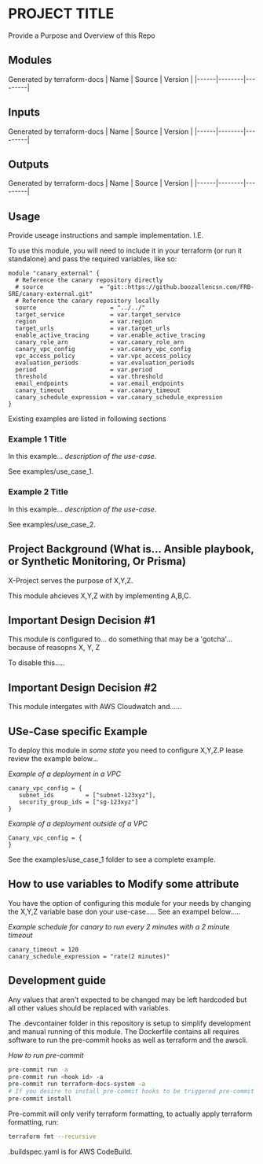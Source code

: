 <!-- BEGIN_TF_DOCS -->
# PROJECT TITLE

Provide a Purpose and Overview of this Repo

## Modules
Generated by terraform-docs
| Name | Source | Version |
|------|--------|---------|


## Inputs

Generated by terraform-docs
| Name | Source | Version |
|------|--------|---------|

## Outputs

Generated by terraform-docs
| Name | Source | Version |
|------|--------|---------|

## Usage
Provide useage instructions and sample implementation. I.E. 

To use this module, you will need to include it in your terraform (or run it standalone) and pass the required variables, like so:


```hcl
module "canary_external" {
  # Reference the canary repository directly
  # source                = "git::https://github.boozallencsn.com/FRB-SRE/canary-external.git"
  # Reference the canary repository locally
  source                     = "../../"
  target_service             = var.target_service
  region                     = var.region
  target_urls                = var.target_urls
  enable_active_tracing      = var.enable_active_tracing
  canary_role_arn            = var.canary_role_arn
  canary_vpc_config          = var.canary_vpc_config
  vpc_access_policy          = var.vpc_access_policy
  evaluation_periods         = var.evaluation_periods
  period                     = var.period
  threshold                  = var.threshold
  email_endpoints            = var.email_endpoints
  canary_timeout             = var.canary_timeout
  canary_schedule_expression = var.canary_schedule_expression
}
```

Existing examples are listed in following sections
  
### Example 1 Title

In this example... _description of the use-case_.

See examples/use_case_1.

### Example 2 Title

In this example... _description of the use-case_.

See examples/use_case_2.
<!-- END_TF_DOCS -->

## Project Background (What is... Ansible playbook, or Synthetic Monitoring, Or Prisma) 

X-Project serves the purpose of X,Y,Z. 

This module ahcieves X,Y,Z with by implementing A,B,C. 

## Important Design Decision #1 

This module is configured to... do something that may be a 'gotcha'... because of reasopns X, Y, Z

To disable this.....

## Important Design Decision #2

This module intergates with AWS Cloudwatch and......

## USe-Case specific Example

To deploy this module in _some state_ you need to configure X,Y,Z.P lease review the example below...  

*Example of a deployment in a VPC* 
```
canary_vpc_config = { 
   subnet_ids         = ["subnet-123xyz"], 
   security_group_ids = ["sg-123xyz"] 
} 
```

*Example of a deployment outside of a VPC* 
```
Canary_vpc_config = { 
} 
```

See the examples/use_case_1 folder to see a complete example.

## How to use variables to Modify some attribute 

You have the option of configuring this module for your needs by changing the X,Y,Z variable base don your use-case..... See an exampel below.....

*Example schedule for canary to run every 2 minutes with a 2 minute timeout*
```
canary_timeout = 120
canary_schedule_expression = "rate(2 minutes)"
```


## Development guide

Any values that aren't expected to be changed may be left hardcoded but all other values should be replaced with variables. 

The .devcontainer folder in this repository is setup to simplify development and manual running of this module. The Dockerfile contains all requires software to run the pre-commit hooks as well as terraform and the awscli.

*How to run pre-commit*
```bash
pre-commit run -a
pre-commit run <hook id> -a
pre-commit run terraform-docs-system -a
# If you desire to install pre-commit hooks to be triggered pre-commit (to not allow commits to be made unless all checks pass):
pre-commit install
```

Pre-commit will only verify terraform formatting, to actually apply terraform formatting, run:

```bash
terraform fmt --recursive
```

.buildspec.yaml is for AWS CodeBuild.